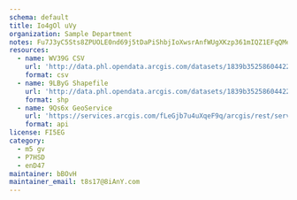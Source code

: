 ```yaml
---
schema: default
title: Io4gOl uVy 
organization: Sample Department 
notes: Fu7J3yC5Sts8ZPUOLE0nd69j5tDaPiShbjIoXwsrAnfWUgXKzp361mIQZ1EFqQMe2aYApwlbrkciMV0L lvWTGYgNHvHfqzKd4ok 
resources:
  - name: WV39G CSV
    url: 'http://data.phl.opendata.arcgis.com/datasets/1839b35258604422b0b520cbb668df0d_0.csv'
    format: csv
  - name: 9LByG Shapefile
    url: 'http://data.phl.opendata.arcgis.com/datasets/1839b35258604422b0b520cbb668df0d_0.zip'
    format: shp
  - name: 9Qs6x GeoService
    url: 'https://services.arcgis.com/fLeGjb7u4uXqeF9q/arcgis/rest/services/Air_Monitoring_Stations/FeatureServer/0/query'
    format: api
license: FI5EG 
category:
  - m5 gv 
  - P7HSD 
  - enD47 
maintainer: bBOvH  
maintainer_email: t8s17@8iAnY.com
---
```

